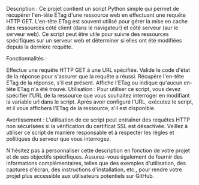 Description :
Ce projet contient un script Python simple qui permet de récupérer l'en-tête ETag d'une ressource web en effectuant une requête HTTP GET. L'en-tête ETag est souvent utilisé pour gérer la mise en cache des ressources côté client (dans le navigateur) et côté serveur (sur le serveur web). Ce script peut être utile pour suivre des ressources spécifiques sur un serveur web et déterminer si elles ont été modifiées depuis la dernière requête.

Fonctionnalités :

Effectue une requête HTTP GET à une URL spécifiée.
Valide le code d'état de la réponse pour s'assurer que la requête a réussi.
Récupère l'en-tête ETag de la réponse, s'il est présent.
Affiche l'ETag ou indique qu'aucun en-tête ETag n'a été trouvé.
Utilisation :
Pour utiliser ce script, vous devez spécifier l'URL de la ressource que vous souhaitez interroger en modifiant la variable url dans le script. Après avoir configuré l'URL, exécutez le script, et il vous affichera l'ETag de la ressource, s'il est disponible.

Avertissement :
L'utilisation de ce script peut entraîner des requêtes HTTP non sécurisées si la vérification du certificat SSL est désactivée. Veillez à utiliser ce script de manière responsable et à respecter les règles et politiques du serveur que vous interrogez.

N'hésitez pas à personnaliser cette description en fonction de votre projet et de ses objectifs spécifiques. Assurez-vous également de fournir des informations complémentaires, telles que des exemples d'utilisation, des captures d'écran, des instructions d'installation, etc., pour rendre votre projet plus accessible aux utilisateurs potentiels sur GitHub.
